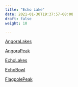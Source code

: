 ```yaml
---
title: "Echo Lake"
date: 2021-01-30T19:37:57-08:00
draft: false
weight: 10

---
```


<a target="_blank" href="/xmeyers/static/maps/AngoraLakes.pdf">AngoraLakes</a> 

<a target="_blank" href="/xmeyers/static/maps/AngoraPeak.pdf">AngoraPeak</a> 

<a target="_blank" href="/xmeyers/static/maps/EchoLakes.pdf">EchoLakes</a> 

<a target="_blank" href="/xmeyers/static/maps/EchoBowl.pdf">EchoBowl</a> 

<a target="_blank" href="/xmeyers/static/maps/FlagpolePeak.pdf">FlagpolePeak</a> 

